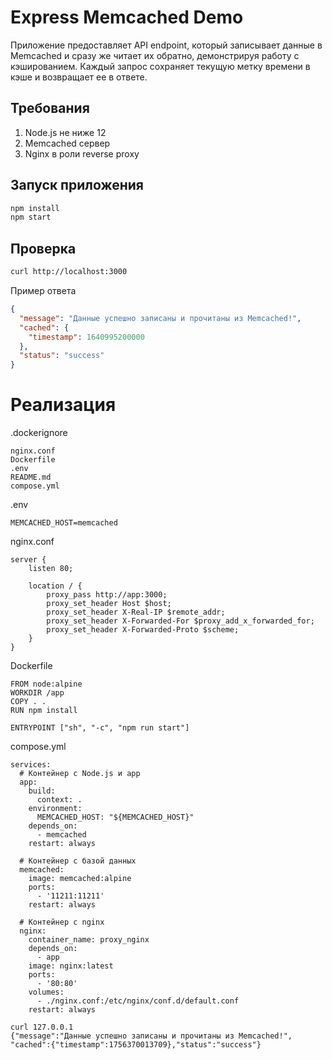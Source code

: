 # Express Memcached Demo
Приложение предоставляет API endpoint, который записывает данные в Memcached и сразу же читает их обратно, демонстрируя работу с кэшированием. Каждый запрос сохраняет текущую метку времени в кэше и возвращает ее в ответе.

## Требования
1) Node.js не ниже 12
2) Memcached сервер
3) Nginx в роли reverse proxy

## Запуск приложения
```bash
npm install
npm start
```
## Проверка
```bash
curl http://localhost:3000
```
Пример ответа
```json
{
  "message": "Данные успешно записаны и прочитаны из Memcached!",
  "cached": {
    "timestamp": 1640995200000
  },
  "status": "success"
}
```

# Реализация

.dockerignore
```
nginx.conf
Dockerfile
.env
README.md
compose.yml
```

.env
```
MEMCACHED_HOST=memcached
```

nginx.conf
```
server {
    listen 80;

    location / {
        proxy_pass http://app:3000;
        proxy_set_header Host $host;
        proxy_set_header X-Real-IP $remote_addr;
        proxy_set_header X-Forwarded-For $proxy_add_x_forwarded_for;
        proxy_set_header X-Forwarded-Proto $scheme;
    }
}
```

Dockerfile
```
FROM node:alpine
WORKDIR /app
COPY . .
RUN npm install

ENTRYPOINT ["sh", "-c", "npm run start"]
```

compose.yml
```
services:
  # Контейнер с Node.js и app
  app:
    build:
      context: .    
    environment:
      MEMCACHED_HOST: "${MEMCACHED_HOST}"   
    depends_on:
      - memcached
    restart: always    

  # Контейнер с базой данных
  memcached:
    image: memcached:alpine
    ports:
      - '11211:11211'  
    restart: always 

  # Контейнер с nginx
  nginx:
    container_name: proxy_nginx
    depends_on:
      - app    
    image: nginx:latest
    ports:
      - '80:80'
    volumes:
      - ./nginx.conf:/etc/nginx/conf.d/default.conf
    restart: always
```

```
curl 127.0.0.1
{"message":"Данные успешно записаны и прочитаны из Memcached!",
"cached":{"timestamp":1756370013709},"status":"success"}
```
